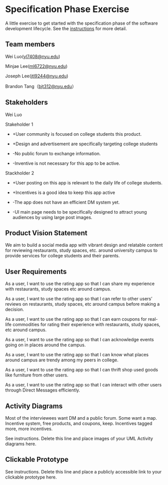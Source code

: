 # Specification Phase Exercise

A little exercise to get started with the specification phase of the software development lifecycle. See the [instructions](instructions.md) for more detail.

## Team members

Wei Luo(yl7408@nyu.edu) 

Minjae Lee(ml6722@nyu.edu) 

Joseph Lee(jtl9244@nyu.edu) 

Brandon Tang（bjt312@nyu.edu）

## Stakeholders

Wei Luo

Stakeholder 1

+ +User community is focused on college students this product.

+ +Design and advertisement are specifically targeting college students

- -No public forum to exchange information.

- -Inventive is not necessary for this app to be active.

Stackholder 2

+ +User posting on this app is relevant to the daily life of college students.

+ +Incentives is a good idea to keep this app active

- -The app does not have an efficient DM system yet.

- -UI main page needs to be specifically designed to attract young audiences by using large post images.
## Product Vision Statement

We aim to build a social media app with vibrant design and relatable content for reviewing restaurants, study spaces, etc. around university campus to provide services for college 
students and their parents.

## User Requirements

As a user, I want to use the rating app so that I can share my experience with restaurants, study spaces etc around campus.

As a user, I want to use the rating app so that I can refer to other users’ reviews on restaurants, study spaces, etc around campus before making a decision.

As a user, I want to use the rating app so that I can earn coupons for real-life commodities for rating their experience with restaurants, study spaces, etc around campus.

As a user, I want to use the rating app so that I can acknowledge events going on in places around the campus.

As a user, I want to use the rating app so that I can know what places around campus are trendy among my peers in college.

As a user, I want to use the rating app so that I can thrift shop used goods like furniture from other users.

As a user, I want to use the rating app so that I can interact with other users through Direct Messages efficiently.

## Activity Diagrams

Most of the interviewees want DM and a public forum. Some want a map. Incentive system, free products, and coupons, keep. Incentives tagged more, more incentives.

See instructions. Delete this line and place images of your UML Activity diagrams here.

## Clickable Prototype

See instructions. Delete this line and place a publicly accessible link to your clickable prototype here.
